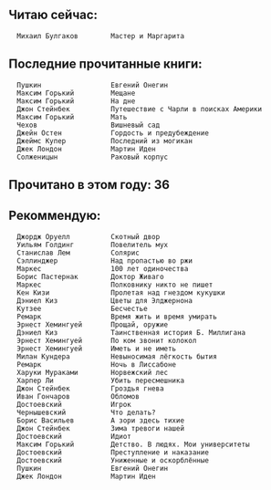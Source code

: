 Читаю сейчас:
--

      Михаил Булгаков        Мастер и Маргарита                                


Последние прочитанные книги:
--

      Пушкин                 Евгений Онегин                                    
      Максим Горький         Мещане                                            
      Максим Горький         На дне                                            
      Джон Стейнбек          Путешествие с Чарли в поисках Америки             
      Максим Горький         Мать                                              
      Чехов                  Вишневый сад                                      
      Джейн Остен            Гордость и предубеждение                          
      Джеймс Купер           Последний из могикан                              
      Джек Лондон            Мартин Иден                                       
      Солженицын             Раковый корпус                                    


Прочитано в этом году: 36
--

Рекоммендую:
--

      Джордж Оруелл          Скотный двор                                      
      Уильям Голдинг         Повелитель мух                                    
      Станислав Лем          Солярис                                           
      Сэллинджер             Над пропастью во ржи                              
      Маркес                 100 лет одиночества                               
      Борис Пастернак        Доктор Живаго                                     
      Маркес                 Полковнику никто не пишет                         
      Кен Кизи               Пролетая над гнездом кукушки                      
      Дэниел Киз             Цветы для Элджернона                              
      Кутзее                 Бесчестье                                         
      Ремарк                 Время жить и время умирать                        
      Эрнест Хемингуей       Прощай, оружие                                    
      Дэниел Киз             Таинственная история Б. Миллигана                 
      Эрнест Хемингуей       По ком звонит колокол                             
      Эрнест Хемингуей       Иметь и не иметь                                  
      Милан Кундера          Невыносимая лёгкость бытия                        
      Ремарк                 Ночь в Лиссабоне                                  
      Харуки Мураками        Норвежский лес                                    
      Харпер Ли              Убить пересмешника                                
      Джон Стейнбек          Гроздья гнева                                     
      Иван Гончаров          Обломов                                           
      Достоевский            Игрок                                             
      Чернышевский           Что делать?                                       
      Борис Васильев         А зори здесь тихие                                
      Джон Стейнбек          Зима тревоги нашей                                
      Достоевский            Идиот                                             
      Максим Горький         Детство. В людях. Мои университеты                
      Достоевский            Преступление и наказание                          
      Достоевский            Униженные и оскорблённые                          
      Пушкин                 Евгений Онегин                                    
      Джек Лондон            Мартин Иден
